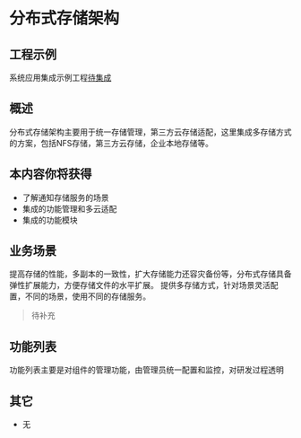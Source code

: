 # 分布式存储架构
 
## 工程示例

系统应用集成示例工程[待集成](#)

## 概述

分布式存储架构主要用于统一存储管理，第三方云存储适配，这里集成多存储方式的方案，包括NFS存储，第三方云存储，企业本地存储等。

## 本内容你将获得

- 了解通知存储服务的场景
- 集成的功能管理和多云适配
- 集成的功能模块

## 业务场景

提高存储的性能，多副本的一致性，扩大存储能力还容灾备份等，分布式存储具备弹性扩展能力，方便存储文件的水平扩展。
提供多存储方式，针对场景灵活配置，不同的场景，使用不同的存储服务。

> 待补充

## 功能列表

功能列表主要是对组件的管理功能，由管理员统一配置和监控，对研发过程透明


## 其它

- 无
